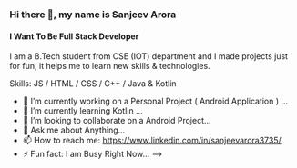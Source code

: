 ### Hi there 👋, my name is Sanjeev Arora
#### I Want To Be Full Stack Developer

<p align="center" src="https://i.ibb.co/DQLwT0m/Banner.png"></p>

I am a B.Tech student from CSE (IOT) department and I made projects just for fun, it helps me to learn new skills & technologies.  

Skills:  JS / HTML / CSS / C++ / Java & Kotlin

- 🔭 I’m currently working on a Personal Project ( Android Application ) ...
- 🌱 I’m currently learning Kotlin ...
- 👯 I’m looking to collaborate on a Android Project...
- 💬 Ask me about Anything...
- 📫 How to reach me: https://www.linkedin.com/in/sanjeevarora3735/
- ⚡ Fun fact: I am Busy Right Now...
-->
